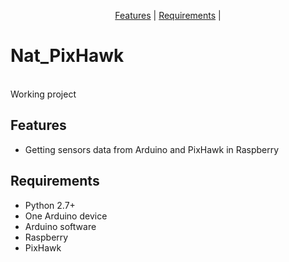 <p align="center">
<a href="#features">Features</a> |
<a href="#requirements">Requirements</a> |
</p>

# Nat_PixHawk
<br />
Working project


## Features

- Getting sensors data from Arduino and PixHawk in Raspberry

## Requirements
- Python 2.7+
- One Arduino device
- Arduino software
- Raspberry
- PixHawk
